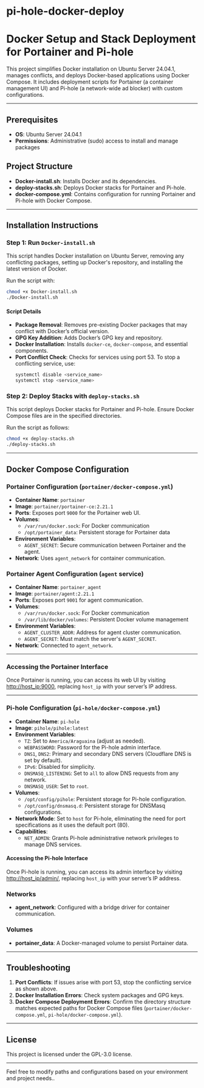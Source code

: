# pi-hole-docker-deploy
# Docker Setup and Stack Deployment for Portainer and Pi-hole

This project simplifies Docker installation on Ubuntu Server 24.04.1, manages conflicts, and deploys Docker-based applications using Docker Compose. It includes deployment scripts for Portainer (a container management UI) and Pi-hole (a network-wide ad blocker) with custom configurations.

---

## Prerequisites

- **OS**: Ubuntu Server 24.04.1
- **Permissions**: Administrative (sudo) access to install and manage packages

## Project Structure

- **Docker-install.sh**: Installs Docker and its dependencies.
- **deploy-stacks.sh**: Deploys Docker stacks for Portainer and Pi-hole.
- **docker-compose.yml**: Contains configuration for running Portainer and Pi-hole with Docker Compose.

---

## Installation Instructions

### Step 1: Run `Docker-install.sh`

This script handles Docker installation on Ubuntu Server, removing any conflicting packages, setting up Docker's repository, and installing the latest version of Docker.

Run the script with:

```bash
chmod +x Docker-install.sh
./Docker-install.sh
```

#### Script Details

- **Package Removal**: Removes pre-existing Docker packages that may conflict with Docker’s official version.
- **GPG Key Addition**: Adds Docker’s GPG key and repository.
- **Docker Installation**: Installs `docker-ce`, `docker-compose`, and essential components.
- **Port Conflict Check**: Checks for services using port 53. To stop a conflicting service, use:
  ```bash
  systemctl disable <service_name>
  systemctl stop <service_name>
  ```

### Step 2: Deploy Stacks with `deploy-stacks.sh`

This script deploys Docker stacks for Portainer and Pi-hole. Ensure Docker Compose files are in the specified directories.

Run the script as follows:

```bash
chmod +x deploy-stacks.sh
./deploy-stacks.sh
```

---

## Docker Compose Configuration

### Portainer Configuration (`portainer/docker-compose.yml`)

- **Container Name**: `portainer`
- **Image**: `portainer/portainer-ce:2.21.1`
- **Ports**: Exposes port `9000` for the Portainer web UI.
- **Volumes**:
  - `/var/run/docker.sock`: For Docker communication
  - `/opt/portainer_data`: Persistent storage for Portainer data
- **Environment Variables**:
  - `AGENT_SECRET`: Secure communication between Portainer and the agent.
- **Network**: Uses `agent_network` for container communication.

### Portainer Agent Configuration (`agent` service)

- **Container Name**: `portainer_agent`
- **Image**: `portainer/agent:2.21.1`
- **Ports**: Exposes port `9001` for agent communication.
- **Volumes**:
  - `/var/run/docker.sock`: For Docker communication
  - `/var/lib/docker/volumes`: Persistent Docker volume management
- **Environment Variables**:
  - `AGENT_CLUSTER_ADDR`: Address for agent cluster communication.
  - `AGENT_SECRET`: Must match the server's `AGENT_SECRET`.
- **Network**: Connected to `agent_network`.

---

### Accessing the Portainer Interface

Once Portainer is running, you can access its web UI by visiting [http://host_ip:9000](http://host_ip:9000), replacing `host_ip` with your server’s IP address.

---

### Pi-hole Configuration (`pi-hole/docker-compose.yml`)

- **Container Name**: `pi-hole`
- **Image**: `pihole/pihole:latest`
- **Environment Variables**:
  - `TZ`: Set to `America/Araguaina` (adjust as needed).
  - `WEBPASSWORD`: Password for the Pi-hole admin interface.
  - `DNS1`, `DNS2`: Primary and secondary DNS servers (Cloudflare DNS is set by default).
  - `IPv6`: Disabled for simplicity.
  - `DNSMASQ_LISTENING`: Set to `all` to allow DNS requests from any network.
  - `DNSMASQ_USER`: Set to `root`.
- **Volumes**:
  - `/opt/config/pihole`: Persistent storage for Pi-hole configuration.
  - `/opt/config/dnsmasq.d`: Persistent storage for DNSMasq configurations.
- **Network Mode**: Set to `host` for Pi-hole, eliminating the need for port specifications as it uses the default port (80).
- **Capabilities**:
  - `NET_ADMIN`: Grants Pi-hole administrative network privileges to manage DNS services.

#### Accessing the Pi-hole Interface

Once Pi-hole is running, you can access its admin interface by visiting [http://host_ip/admin/](http://host_ip/admin/), replacing `host_ip` with your server’s IP address.

### Networks

- **agent_network**: Configured with a bridge driver for container communication.

### Volumes

- **portainer_data**: A Docker-managed volume to persist Portainer data.

---

## Troubleshooting

1. **Port Conflicts**: If issues arise with port 53, stop the conflicting service as shown above.
2. **Docker Installation Errors**: Check system packages and GPG keys.
3. **Docker Compose Deployment Errors**: Confirm the directory structure matches expected paths for Docker Compose files (`portainer/docker-compose.yml`, `pi-hole/docker-compose.yml`).

---

## License

This project is licensed under the GPL-3.0 license.

--- 

Feel free to modify paths and configurations based on your environment and project needs..